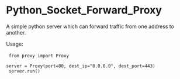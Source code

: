 # Python_Socket_Forward_Proxy
A simple python server which can forward traffic from one address to another. 

Usage:<br><br>
<code>
  from proxy import Proxy
</code>
<br>
<code>
  server = Proxy(port=80, dest_ip="0.0.0.0", dest_port=443)
</code>
<br>
<code>
  server.run()
</code>
  
